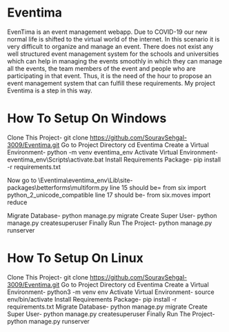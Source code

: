 # Eventima
EvenTima is an event management webapp. Due to COVID-19 our new normal life is shifted to the virtual world of the internet. In this scenario it is very difficult to organize and manage an event. There does not exist any well structured event management system for the schools and universities which can help in managing the events smoothly in which they can manage all the events, the team members of the event and people who are participating in that event. Thus, it is the need of the hour to propose an event management system that can fulfill these requirements. My project Eventima is a step in this way.

# How To Setup On Windows
Clone This Project- git clone https://github.com/SouravSehgal-3009/Eventima.git
Go to Project Directory cd Eventima
Create a Virtual Environment- python -m venv eventima_env
Activate Virtual Environment- eventima_env\Scripts\activate.bat
Install Requirements Package- pip install -r requirements.txt

Now go to \Eventima\eventima_env\Lib\site-packages\betterforms\multiform.py
line 15 should be= from six import python_2_unicode_compatible
line 17 should be- from six.moves import reduce

Migrate Database- python manage.py migrate
Create Super User- python manage.py createsuperuser
Finally Run The Project- python manage.py runserver







# How To Setup On Linux
Clone This Project- git clone https://github.com/SouravSehgal-3009/Eventima.git
Go to Project Directory cd Eventima
Create a Virtual Environment- python3 -m venv env
Activate Virtual Environment- source env/bin/activate
Install Requirements Package- pip install -r requirements.txt
Migrate Database- python manage.py migrate
Create Super User- python manage.py createsuperuser
Finally Run The Project- python manage.py runserver
